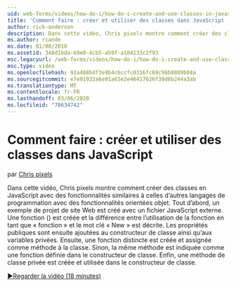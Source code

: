 ```yaml
---
uid: web-forms/videos/how-do-i/how-do-i-create-and-use-classes-in-javascript
title: 'Comment faire : créer et utiliser des classes dans JavaScript | Microsoft Docs'
author: rick-anderson
description: Dans cette vidéo, Chris pixels montre comment créer des classes dans JavaScript avec des fonctionnalités similaires à celles d’autres langages de programmation avec des Capabilitie orientés objet...
ms.author: riande
ms.date: 01/08/2010
ms.assetid: 348d1bda-69e0-4cb5-a59f-a104133c2f93
msc.legacyurl: /web-forms/videos/how-do-i/how-do-i-create-and-use-classes-in-javascript
msc.type: video
ms.openlocfilehash: 92a488b4f3e9b4c6ccfc0316fc69c96b8889b04a
ms.sourcegitcommit: e7e91932a6e91a63e2e46417626f39d6b244a3ab
ms.translationtype: MT
ms.contentlocale: fr-FR
ms.lasthandoff: 03/06/2020
ms.locfileid: "78634742"
---
```

# <a name="how-do-i-create-and-use-classes-in-javascript"></a>Comment faire : créer et utiliser des classes dans JavaScript

par [Chris pixels](https://twitter.com/chrispels)

Dans cette vidéo, Chris pixels montre comment créer des classes en JavaScript avec des fonctionnalités similaires à celles d’autres langages de programmation avec des fonctionnalités orientées objet. Tout d’abord, un exemple de projet de site Web est créé avec un fichier JavaScript externe. Une fonction () est créée et la différence entre l’utilisation de la fonction en tant que « fonction » et le mot clé « New » est décrite. Les propriétés publiques sont ensuite ajoutées au constructeur de classe ainsi qu’aux variables privées. Ensuite, une fonction distincte est créée et assignée comme méthode à la classe. Sinon, la même méthode est indiquée comme une fonction définie dans le constructeur de classe. Enfin, une méthode de classe privée est créée et utilisée dans le constructeur de classe.

[&#9654;Regarder la vidéo (18 minutes)](https://channel9.msdn.com/Blogs/ASP-NET-Site-Videos/how-do-i-create-and-use-classes-in-javascript)
